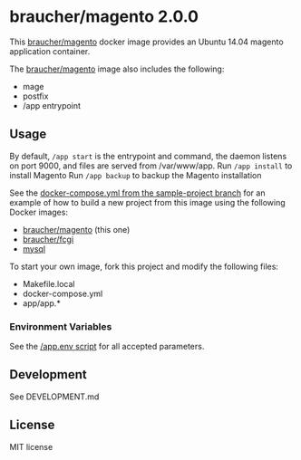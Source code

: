 # braucher/magento 2.0.0

This [braucher/magento](https://hub.docker.com/r/braucher/magento/) docker image provides an Ubuntu 14.04 magento application container.

The [braucher/magento](https://hub.docker.com/r/braucher/magento/) image also includes the following:

* mage
* postfix
* /app entrypoint

## Usage

By default, ```/app start``` is the entrypoint and command, 
the daemon listens on port 9000, and files are served from /var/www/app.
Run ```/app install``` to install Magento
Run ```/app backup``` to backup the Magento installation

See the
[docker-compose.yml from the sample-project branch](https://github.com/jwbraucher/docker-magento/tree/latest/docker-compose.yml)
for an example of how to build a new project from this image using the
following Docker images:

* [braucher/magento](https://hub.docker.com/r/braucher/magento/) (this one)
* [braucher/fcgi](https://hub.docker.com/r/braucher/fcgi/)
* [mysql](https://hub.docker.com/r/_/mysql/)

To start your own image, fork this project and modify the following files:
* Makefile.local
* docker-compose.yml
* app/app.*

### Environment Variables

See the [/app.env script](https://github.com/jwbraucher/docker-magento/tree/latest/app/app.env)
for all accepted parameters. 

## Development
See DEVELOPMENT.md

## License
MIT license

